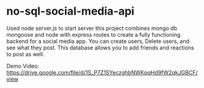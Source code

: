 # no-sql-social-media-api

Used node server.js to start server
this project combines mongo db mongoose and node with express routes to create a fully functioning backend for a social media app. You can create users, Delete users, and see what they post. This database allows you to add friends and reactions to post as well.


Demo Video:
https://drive.google.com/file/d/1S_P7Z1SYeczghbNWKpqHd9fW2qkJGBCF/view
